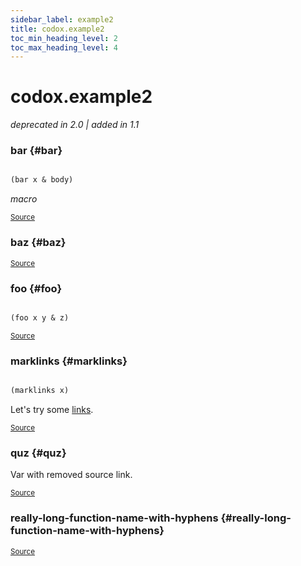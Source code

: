 ```yaml
---
sidebar_label: example2
title: codox.example2
toc_min_heading_level: 2
toc_max_heading_level: 4
---
```


# <a name="codox.example2">codox.example2</a>



*deprecated in 2.0 | added in 1.1*





### bar {#bar}
``` clojure

(bar x & body)
```


*macro*

<p><sub><a href="https://github.com/weavejester/codox/blob/master/example/src/clojure/codox/example2.clj#L6-L6">Source</a></sub></p>

### baz {#baz}

<p><sub><a href="https://github.com/weavejester/codox/blob/master/example/src/clojure/codox/example2.clj#L8-L8">Source</a></sub></p>

### foo {#foo}
``` clojure

(foo x y & z)
```

<p><sub><a href="https://github.com/weavejester/codox/blob/master/example/src/clojure/codox/example2.clj#L4-L4">Source</a></sub></p>

### marklinks {#marklinks}
``` clojure

(marklinks x)
```


Let's try some [links][1].

  [1]: http://example.com
<p><sub><a href="https://github.com/weavejester/codox/blob/master/example/src/clojure/codox/example2.clj#L16-L21">Source</a></sub></p>

### quz {#quz}


Var with removed source link.
<p><sub><a href="https://github.com/weavejester/codox/blob/master/example/src/clojure/codox/example2.clj#L10-L10">Source</a></sub></p>

### really\-long\-function\-name\-with\-hyphens {#really-long-function-name-with-hyphens}

<p><sub><a href="https://github.com/weavejester/codox/blob/master/example/src/clojure/codox/example2.clj#L23-L23">Source</a></sub></p>
